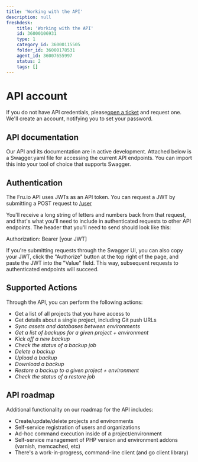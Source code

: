 ```yaml
---
title: 'Working with the API'
description: null
freshdesk:
    title: 'Working with the API'
    id: 36000106931
    type: 1
    category_id: 36000115505
    folder_id: 36000178531
    agent_id: 36007655997
    status: 2
    tags: []
---
```


# API account

If you do not have API credentials, please[open a ticket](<https://support.drud.com/support/tickets/new>) and request one. We'll create an account, notifying you to set your password.

## API documentation

Our API and its documentation are in active development. Attached below is a Swagger.yaml file for accessing the current API endpoints. You can import this into your tool of choice that supports Swagger.

## Authentication

The Fru.io API uses JWTs as an API token. You can request a JWT by submitting a POST request to [/user](<https://api.Fru-live.drud.io/docs/#/auth/login>)

You'll receive a long string of letters and numbers back from that request, and that's what you'll need to include in authenticated requests to other API endpoints. The header that you'll need to send should look like this:

Authorization: Bearer [your JWT]

If you're submitting requests through the Swagger UI, you can also copy your JWT, click the "Authorize" button at the top right of the page, and paste the JWT into the "Value" field. This way, subsequent requests to authenticated endpoints will succeed.

## Supported Actions

Through the API, you can perform the following actions:

- Get a list of all projects that you have access to
- Get details about a single project, including Git push URLs
- *Sync assets and databases between environments*
- *Get a list of backups for a given project + environment*
- *Kick off a new backup*
- *Check the status of a backup job*
- *Delete a backup*
- *Upload a backup*
- *Download a backup*
- *Restore a backup to a given project + environment*
- *Check the status of a restore job*

## API roadmap

Additional functionality on our roadmap for the API includes:

- Create/update/delete projects and environments
- Self-service registration of users and organizations
- Ad-hoc command execution inside of a project/environment
- Self-service management of PHP version and environment addons (varnish, memcached, etc)
- There's a work-in-progress, command-line client (and go client library)

